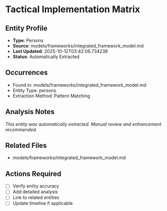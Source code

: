 # Tactical Implementation Matrix

## Entity Profile
- **Type**: Persons
- **Source**: models/frameworks/integrated_framework_model.md
- **Last Updated**: 2025-10-12T03:42:06.734238
- **Status**: Automatically Extracted

## Occurrences
- Found in: models/frameworks/integrated_framework_model.md
- Entity Type: persons
- Extraction Method: Pattern Matching

## Analysis Notes
*This entity was automatically extracted. Manual review and enhancement recommended.*

## Related Files
- models/frameworks/integrated_framework_model.md

## Actions Required
- [ ] Verify entity accuracy
- [ ] Add detailed analysis
- [ ] Link to related entities
- [ ] Update timeline if applicable
